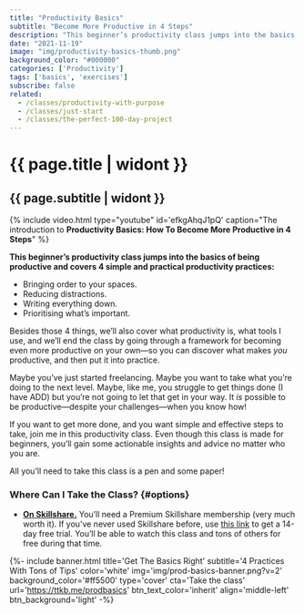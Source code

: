 ```yaml
---
title: "Productivity Basics"
subtitle: "Become More Productive in 4 Steps"
description: "This beginner’s productivity class jumps into the basics of being productive and covers 4 simple and practical productivity practices: Bringing order to your spaces, Reducing distractions, Writing everything down, Prioritising what’s important. Besides those 4 things, we cover what productivity is, what tools I use, and we end the class by going through a framework for becoming even more productive on your own."
date: "2021-11-19"
image: "img/productivity-basics-thumb.png"
background_color: "#000000"
categories: ['Productivity']
tags: ['basics', 'exercises']
subscribe: false
related:
  - /classes/productivity-with-purpose
  - /classes/just-start
  - /classes/the-perfect-100-day-project
---
```


# {{ page.title | widont }}
## {{ page.subtitle | widont }}

{% include video.html type="youtube" id='efkgAhqJ1pQ' caption="The introduction to **Productivity Basics: How To Become More Productive in 4 Steps**" %}

**This beginner’s productivity class jumps into the basics of being productive and covers 4 simple and practical productivity practices:**

- Bringing order to your spaces.
- Reducing distractions.
- Writing everything down.
- Prioritising what’s important.

Besides those 4 things, we’ll also cover what productivity is, what tools I use, and we’ll end the class by going through a framework for becoming even more productive on your own—so you can discover what makes *you* productive, and then put it into practice.

Maybe you’ve just started freelancing. Maybe you want to take what you’re doing to the next level. Maybe, like me, you struggle to get things done (I have ADD) but you’re not going to let that get in your way. It *is* possible to be productive—despite your challenges—when you know how!

If you want to get more done, and you want simple and effective steps to take, join me in this productivity class. Even though this class is made for beginners, you’ll gain some actionable insights and advice no matter who you are.

All you’ll need to take this class is a pen and some paper!

### Where Can I Take the Class? {#options}

- [**On Skillshare.**](https://ttkb.me/prodbasics-sk) You’ll need a Premium Skillshare membership (very much worth it). If you’ve never used Skillshare before, use [this link](https://ttkb.me/pwp-sk) to get a 14-day free trial. You’ll be able to watch this class and tons of others for free during that time.

{%- include banner.html
	title='Get The Basics Right'
	subtitle='4 Practices With Tons of Tips'
	color='white'
	img='img/prod-basics-banner.png?v=2'
	background_color='#ff5500'
	type='cover'
	cta='Take the class'
	url='https://ttkb.me/prodbasics'
	btn_text_color='inherit'
	align='middle-left'
	btn_background='light' -%}